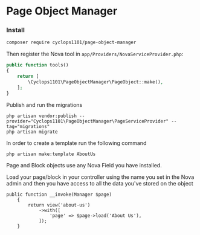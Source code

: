 # Page Object Manager

### Install

```bash
composer require cyclops1101/page-object-manager
```

Then register the Nova tool in `app/Providers/NovaServiceProvider.php`:

```php
public function tools()
{
    return [
        \Cyclops1101\PageObjectManager\PageObject::make(),
    ];
}
```
Publish and run the migrations
```
php artisan vendor:publish --provider="Cyclops1101\PageObjectManager\PageServiceProvider" --tag="migrations"
php artisan migrate
```

In order to create a template run the following command
```
php artisan make:template AboutUs
```

Page and Block objects use any Nova Field you have installed.

Load your page/block in your controller using the name you set in the Nova admin and then you have access to all the data you've stored on the object

```$xslt
public function __invoke(Manager $page)
    {
        return view('about-us')
            ->with([
                'page' => $page->load('About Us'),
            ]);
    }
```